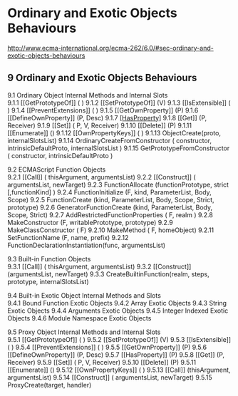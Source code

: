 # Ordinary and Exotic Objects Behaviours  

http://www.ecma-international.org/ecma-262/6.0/#sec-ordinary-and-exotic-objects-behaviours  

## 9 Ordinary and Exotic Objects Behaviours  


9.1 Ordinary Object Internal Methods and Internal Slots  
    9.1.1 [[GetPrototypeOf]] ( )
    9.1.2 [[SetPrototypeOf]] (V)
    9.1.3 [[IsExtensible]] ( )
    9.1.4 [[PreventExtensions]] ( )
    9.1.5 [[GetOwnProperty]] (P)
    9.1.6 [[DefineOwnProperty]] (P, Desc)
    9.1.7 [[HasProperty]](P)
    9.1.8 [[Get]] (P, Receiver)
    9.1.9 [[Set]] ( P, V, Receiver)
    9.1.10 [[Delete]] (P)
    9.1.11 [[Enumerate]] ()
    9.1.12 [[OwnPropertyKeys]] ( )
    9.1.13 ObjectCreate(proto, internalSlotsList)
    9.1.14 OrdinaryCreateFromConstructor ( constructor, intrinsicDefaultProto, internalSlotsList )
    9.1.15 GetPrototypeFromConstructor ( constructor, intrinsicDefaultProto )

9.2 ECMAScript Function Objects  
    9.2.1 [[Call]] ( thisArgument, argumentsList)
    9.2.2 [[Construct]] ( argumentsList, newTarget)
    9.2.3 FunctionAllocate (functionPrototype, strict [,functionKind] )
    9.2.4 FunctionInitialize (F, kind, ParameterList, Body, Scope)
    9.2.5 FunctionCreate (kind, ParameterList, Body, Scope, Strict, prototype)
    9.2.6 GeneratorFunctionCreate (kind, ParameterList, Body, Scope, Strict)
    9.2.7 AddRestrictedFunctionProperties ( F, realm )
    9.2.8 MakeConstructor (F, writablePrototype, prototype)
    9.2.9 MakeClassConstructor ( F)
    9.2.10 MakeMethod ( F, homeObject)
    9.2.11 SetFunctionName (F, name, prefix)
    9.2.12 FunctionDeclarationInstantiation(func, argumentsList)

9.3 Built-in Function Objects  
    9.3.1 [[Call]] ( thisArgument, argumentsList)
    9.3.2 [[Construct]] (argumentsList, newTarget)
    9.3.3 CreateBuiltinFunction(realm, steps, prototype, internalSlotsList)

9.4 Built-in Exotic Object Internal Methods and Slots  
    9.4.1 Bound Function Exotic Objects
    9.4.2 Array Exotic Objects
    9.4.3 String Exotic Objects
    9.4.4 Arguments Exotic Objects
    9.4.5 Integer Indexed Exotic Objects
    9.4.6 Module Namespace Exotic Objects

9.5 Proxy Object Internal Methods and Internal Slots  
    9.5.1 [[GetPrototypeOf]] ( )
    9.5.2 [[SetPrototypeOf]] (V)
    9.5.3 [[IsExtensible]] ( )
    9.5.4 [[PreventExtensions]] ( )
    9.5.5 [[GetOwnProperty]] (P)
    9.5.6 [[DefineOwnProperty]] (P, Desc)
    9.5.7 [[HasProperty]] (P)
    9.5.8 [[Get]] (P, Receiver)
    9.5.9 [[Set]] ( P, V, Receiver)
    9.5.10 [[Delete]] (P)
    9.5.11 [[Enumerate]] ()
    9.5.12 [[OwnPropertyKeys]] ( )
    9.5.13 [[Call]] (thisArgument, argumentsList)
    9.5.14 [[Construct]] ( argumentsList, newTarget)
    9.5.15 ProxyCreate(target, handler)
